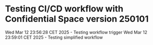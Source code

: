 # Testing CI/CD workflow with Confidential Space version 250101
Wed Mar 12 23:56:28 CET 2025 - Testing workflow trigger
Wed Mar 12 23:59:01 CET 2025 - Testing simplified workflow
